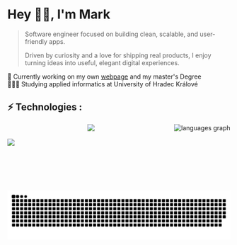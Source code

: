 <h1 align="left" id="macropower-title">Hey 👋🏼, I'm Mark</h1>

>Software engineer focused on building clean, scalable, and user-friendly apps.
>
>Driven by curiosity and a love for shipping real products, I enjoy turning ideas into useful, elegant digital experiences.  

🛜 Currently working on my own [webpage]() and my master's Degree<br>👨🏼‍🎓 Studying applied informatics at University of Hradec Králové<br>

## ⚡ Technologies :

<a href="">
 <img align="right" src="https://github-readme-stats.vercel.app/api/top-langs?username=Sipisak&locale=en&hide_title=false&layout=compact&card_width=320&langs_count=6&theme=tokyonight&hide_border=false" height="150" alt="languages graph"  />
</a>

<p align="center">
  <a href="https://skillicons.dev">
    <img src="https://skillicons.dev/icons?i=js,ts,html,css,tailwind,java,py,react,git,postman,postgres,mongodb,vscode,idea,linux,docker,figma,wordpress," />
  </a>
</p>


[![](https://visitcount.itsvg.in/api?id=Sipisak&icon=0&color=0)](https://visitcount.itsvg.in)



<picture>
<source media="(prefers-color-scheme: dark)" srcset="https://raw.githubusercontent.com/Sipisak/Sipisak/output/github-snake-dark.svg" />
<source media="(prefers-color-scheme: light)" srcset="https://raw.githubusercontent.com/Sipisak/Sipisak/output/github-snake.svg" />
<img alt="github-snake" src="https://raw.githubusercontent.com/Sipisak/Sipisak/output/github-snake.svg" />
</picture>

